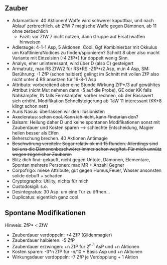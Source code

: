 ## Zauber
* Adamantium: 40 Aktionen! Waffe wird schwerer kaputtbar, und nach Ablauf zerbrechlich. ab ZfW 7 magische Waffe gegen Dämonen, ab 11 ohne zerbechlich
	* Fazit: vor ZfW 7 nicht nutzen, dann Gruppe auf Ersatzwaffen hinweisen
* Adlerauge: 4-1-1 Asp, 5 Aktionen. Cool. Ggf Kombinierbar mit Okkulus um Kraftlinien/Nodices zu finden/spionieren? Schnitt 8 über also macht Variante mit Einzelsinn (-4 ZfP*) für doppelt wenig Sinn. 
* Analys, eher uninteressant, wird über D (also C) gesteigert
* Armatrutz, max RS ZfW/2 für RS\*RS -ZfP*/2 Asp, m,in 4 Asp, SM: Berührung: -1 ZfP (schon halbiert) gelingt im Schnitt mit vollen ZfP also nicht unter 4 RS ansetzen für 16-8-1 Asp
* Attributo: vorbereitend aber eine Stunde Wirkung ZfP*/3 auf gewähltes Attribut (nicht Mut nehmen dann -5 auf die Probe), GE oder KK falls Nahkämpfer, IN falls Fernkämpfer, vorher rechnen, ob der Basiswert sich erhöht. Modifikation Schnellsteigerung ab TaW 11 interessant (KK+8 klingt schon nett)
* Auris Nasus: überlassen wir den Illusionisten
* ~~Axxeleratus: schon cool. Kann ich nicht, kann Findurian den?~~
* Balsam: Heilung daher D und keine spontanen Modifikationen sonst mit Zauberdauer und Kosten sparen --> schlechte Entscheidung, Magier heilen besser als Elfen
* Beherschung brechen. 40 Aktionen Antimagie
* ~~Beschwörung vereiteln: Sogar relativ ok mit 15 Runden. Allerdings sind bei uns die Dämonenbeschwörer immer schon weg/tot. Für mich unnütz wegen zögerlicher Zauberer.~~
* Blitz dich find: gekauft, nicht gegen Untote, Dämonen, Elementare, Spontan mehrere Personen: max MR + Anzahl Gegner
* Corpofrigo: miese Attribute, gut gegen Humus,Feuer, Wasser ansonsten solide debuff + schaden
* Cryptographo: Utility, nichts für mich
* Custodosigil: s.o.
* Desintegratus: 30 Asp. um eine Tür zu öffnen...
* Duplicatus: eigentlich ganz cool.



## Spontane Modifikationen
Hinweis: ZfP* < ZfW 
* Zauberdauer verdoppeln: +4 ZfP (Gildenmagier)
* Zauberdauer halbieren: -5 ZfP
* Zauberdauer erzwingen: +n ZfP für 2<sup>n-1</sup> AsP und +n Aktionen
* Kosten sparen: -3\*n ZfP für -n/10 * Basis Asp und +n Aktionen
* Wirkungsdauer verdoppeln: -7 ZfP je Verdopplung + 1 Aktion